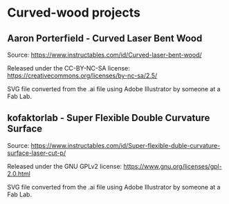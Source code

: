 # Curved-wood projects

## Aaron Porterfield - Curved Laser Bent Wood

Source:
https://www.instructables.com/id/Curved-laser-bent-wood/

Released under the CC-BY-NC-SA license: 
https://creativecommons.org/licenses/by-nc-sa/2.5/

SVG file converted from the .ai file using Adobe Illustrator by someone at a Fab Lab.

## kofaktorlab - Super Flexible Double Curvature Surface

Source:
https://www.instructables.com/id/Super-flexible-duble-curvature-surface-laser-cut-p/

Released under the GNU GPLv2 license:
https://www.gnu.org/licenses/gpl-2.0.html

SVG file converted from the .ai file using Adobe Illustrator by someone at a Fab Lab.
